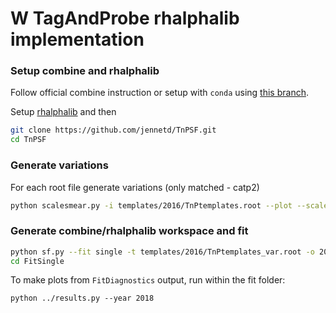 # W TagAndProbe rhalphalib implementation

### Setup combine and rhalphalib
Follow official combine instruction or setup with `conda` using [this branch](https://github.com/andrzejnovak/HiggsAnalysis-CombinedLimit/tree/root6.22-compat).

Setup [rhalphalib](https://github.com/nsmith-/rhalphalib) and then

```bash
git clone https://github.com/jennetd/TnPSF.git
cd TnPSF
```

### Generate variations 
For each root file generate variations (only matched - catp2)
```bash
python scalesmear.py -i templates/2016/TnPtemplates.root --plot --scale 4 --smear 0.5
```

### Generate combine/rhalphalib workspace and fit

```bash
python sf.py --fit single -t templates/2016/TnPtemplates_var.root -o 2016-FitSingle --scale 4 --smear 0.5
cd FitSingle
```

To make plots from `FitDiagnostics` output, run within the fit folder:
```
python ../results.py --year 2018
```

